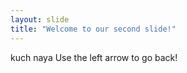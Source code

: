 ```yaml
---
layout: slide
title: "Welcome to our second slide!"
---
```

kuch naya
Use the left arrow to go back!
